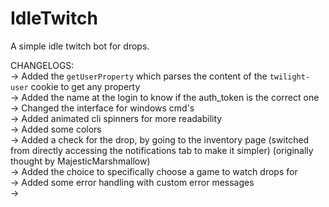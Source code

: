 # IdleTwitch
A simple idle twitch bot for drops.

CHANGELOGS:<br>
-> Added the `getUserProperty` which parses the content of the `twilight-user` cookie to get any property<br>
-> Added the name at the login to know if the auth_token is the correct one<br>
-> Changed the interface for windows cmd's<br>
-> Added animated cli spinners for more readability<br>
-> Added some colors<br>
-> Added a check for the drop, by going to the inventory page (switched from directly accessing the notifications tab to make it simpler) (originally thought by MajesticMarshmallow)<br>
-> Added the choice to specifically choose a game to watch drops for<br>
-> Added some error handling with custom error messages<br>
-> 
